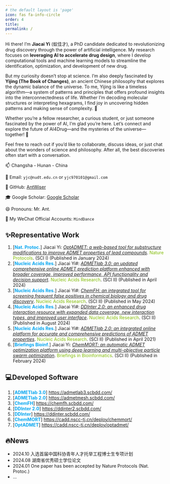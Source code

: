 ```yaml
---
# the default layout is 'page'
icon: fas fa-info-circle
order: 4
title: 
permalink: /
---
```


Hi there! I’m **Jiacai Yi** (蚁佳才), a PhD candidate dedicated to revolutionizing drug discovery through the power of artificial intelligence. My research focuses on **leveraging AI to accelerate drug design**, where I develop computational tools and machine learning models to streamline the identification, optimization, and development of new drug.  

But my curiosity doesn’t stop at science. I’m also deeply fascinated by **Yijing (The Book of Changes)**, an ancient Chinese philosophy that explores the dynamic balance of the universe. To me, Yijing is like a timeless algorithm—a system of patterns and principles that offers profound insights into the interconnectedness of life. Whether I’m decoding molecular structures or interpreting hexagrams, I find joy in uncovering hidden patterns and making sense of complexity. 👀

Whether you’re a fellow researcher, a curious student, or just someone fascinated by the power of AI, I’m glad you’re here. Let’s connect and explore the future of AI4Drug—and the mysteries of the universe— together!  🚀

Feel free to reach out if you’d like to collaborate, discuss ideas, or just chat about the wonders of science and philosophy. After all, the best discoveries often start with a conversation.

📫 Changsha - Hunan - China

📧 Email: `yjc@nudt.edu.cn` or `yjc970101@gmail.com`

🔧 GitHub: [AntWiser](https://github.com/antwiser)

🎓 Google Scholar: [Google Scholar](https://scholar.google.com.hk/citations?user=jkrVys8AAAAJ)

😄 Pronouns: Mr. Ant.

📢 My WeChat Official Accounts: `MindDance`

## ✨Representative Work

1. [<strong style="color: #05A6F0">Nat. Protoc.</strong>] Jiacai Yi: *<u>OptADMET: a web-based tool for substructure modifications to improve ADMET properties of lead compounds</u>*. <span style="color: #81BC06">Nature Protocols</span>. (SCI Ⅰ) (Published in January 2024)
2. [<strong style="color: #05A6F0">Nucleic Acids Res.</strong>] Jiacai Yi#: *<u>ADMETlab 3.0: an updated comprehensive online ADMET prediction platform enhanced with broader coverage, improved performance, API functionality and decision support</u>*. <span style="color: #81BC06">Nucleic Acids Research</span>. (SCI Ⅱ) (Published in April 2024)
3. [<strong style="color: #05A6F0">Nucleic Acids Res.</strong>] Jiacai Yi#: *<u>ChemFH: an integrated tool for screening frequent false positives in chemical biology and drug discovery</u>*. <span style="color: #81BC06">Nucleic Acids Research</span>. (SCI Ⅱ) (Published in May 2024)
4. [<strong style="color: #05A6F0">Nucleic Acids Res.</strong>] Jiacai Yi#: *<u>DDInter 2.0: an enhanced drug interaction resource with expanded data coverage, new interaction types, and improved user interface</u>*. <span style="color: #81BC06">Nucleic Acids Research</span>. (SCI Ⅱ) (Published in August 2024)
5. [<strong style="color: #05A6F0">Nucleic Acids Res.</strong>] Jiacai Yi#: *<u>ADMETlab 2.0: an integrated online platform for accurate and comprehensive predictions of ADMET properties</u>*. <span style="color: #81BC06">Nucleic Acids Research</span>. (SCI Ⅱ) (Published in April 2021)
6. [<strong style="color: #05A6F0">Briefings Bioinf.</strong>] Jiacai Yi: *<u>ChemMORT: an automatic ADMET optimization platform using deep learning and multi-objective particle swarm optimization</u>*. <span style="color: #81BC06">Briefings in Bioinformatics</span>. (SCI Ⅱ) (Published in February 2024)

## 💻Developed Software

1. [<strong style="color: #05A6F0">ADMETlab 3.0</strong>] https://admetlab3.scbdd.com/
2. [<strong style="color: #05A6F0">ADMETlab 2.0</strong>] https://admetmesh.scbdd.com/
3. [<strong style="color: #05A6F0">ChemFH</strong>] https://chemfh.scbdd.com/
4. [<strong style="color: #05A6F0">DDInter 2.0</strong>] https://ddinter2.scbdd.com/
5. [<strong style="color: #05A6F0">DDInter</strong>] https://ddinter.scbdd.com/
6. [<strong style="color: #05A6F0">ChemMORT</strong>] https://cadd.nscc-tj.cn/deploy/chemmort/
7. [<strong style="color: #05A6F0">OptADMET</strong>] https://cadd.nscc-tj.cn/deploy/optadmet/

## 🔥News

- 2024.10 入选首届中国科协青年人才托举工程博士生专项计划
- 2024.08 湖南省优秀硕士学位论文
- 2024.01 One paper has been accepted by Nature Protocols (Nat. Protoc.)
- ...